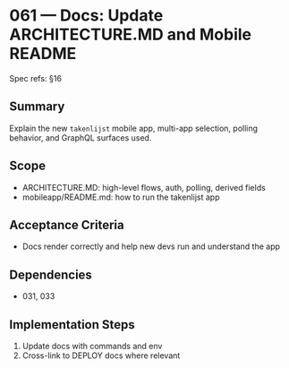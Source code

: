 # 061 — Docs: Update ARCHITECTURE.MD and Mobile README

Spec refs: §16

## Summary
Explain the new `takenlijst` mobile app, multi-app selection, polling behavior, and GraphQL surfaces used.

## Scope
- ARCHITECTURE.MD: high-level flows, auth, polling, derived fields
- mobileapp/README.md: how to run the takenlijst app

## Acceptance Criteria
- Docs render correctly and help new devs run and understand the app

## Dependencies
- 031, 033

## Implementation Steps
1) Update docs with commands and env
2) Cross-link to DEPLOY docs where relevant

